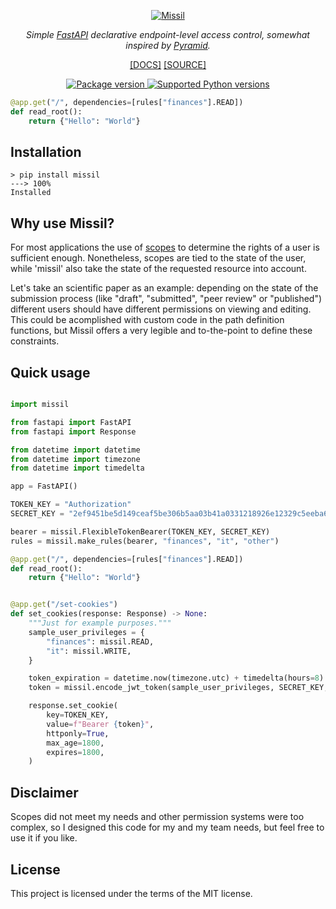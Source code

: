<p align="center">
  <a href="https://ericmiguel.github.io/missil"><img src="https://github.com/ericmiguel/missil/assets/12076399/c7841626-706e-425f-99d6-c91fd6fb3455" alt="Missil"></a>
</p>
<p align="center">
    <em>Simple <a href="https://fastapi.tiangolo.com/">FastAPI</a> declarative endpoint-level access control, somewhat inspired by <a href="https://docs.pylonsproject.org/projects/pyramid/en/latest/narr/security.html">Pyramid</a>.</em>
</p>
<p align="center">
    <span><a href="https://ericmiguel.github.io/missil/" target="_blank">[DOCS]</a></span>
    <span><a href="https://github.com/ericmiguel/missil" target="_blank">[SOURCE]</a></span>
</p>
<p align="center">
<a href="https://pypi.org/project/missil" target="_blank">
    <img src="https://img.shields.io/pypi/v/fastapi?color=%2334D058&label=pypi%20package" alt="Package version">
</a>
<a href="https://pypi.org/project/missil" target="_blank">
    <img src="https://img.shields.io/pypi/pyversions/missil.svg?color=%2334D058" alt="Supported Python versions">
</a>
</p>



```python
@app.get("/", dependencies=[rules["finances"].READ])
def read_root():
    return {"Hello": "World"}
```

## Installation

<!-- termynal -->

```
> pip install missil
---> 100%
Installed
```

## Why use Missil?

For most applications the use of [scopes]("https://fastapi.tiangolo.com/advanced/security/oauth2-scopes/?h=oauth2") to determine the rights of a user is sufficient enough. Nonetheless, scopes are tied to the state of the user, while 'missil' also take the state of the requested resource into account.

Let's take an scientific paper as an example: depending on the state of the submission process (like "draft", "submitted", "peer review" or "published") different users should have different permissions on viewing and editing. This could be acomplished with custom code in the path definition functions, but Missil offers a very legible and to-the-point to define these constraints.


## Quick usage


```python

import missil

from fastapi import FastAPI
from fastapi import Response

from datetime import datetime
from datetime import timezone
from datetime import timedelta

app = FastAPI()

TOKEN_KEY = "Authorization"
SECRET_KEY = "2ef9451be5d149ceaf5be306b5aa03b41a0331218926e12329c5eeba60ed5cf0"

bearer = missil.FlexibleTokenBearer(TOKEN_KEY, SECRET_KEY)
rules = missil.make_rules(bearer, "finances", "it", "other")

@app.get("/", dependencies=[rules["finances"].READ])
def read_root():
    return {"Hello": "World"}


@app.get("/set-cookies")
def set_cookies(response: Response) -> None:
    """Just for example purposes."""
    sample_user_privileges = {
        "finances": missil.READ,
        "it": missil.WRITE,
    }

    token_expiration = datetime.now(timezone.utc) + timedelta(hours=8)
    token = missil.encode_jwt_token(sample_user_privileges, SECRET_KEY, token_expiration)

    response.set_cookie(
        key=TOKEN_KEY,
        value=f"Bearer {token}",
        httponly=True,
        max_age=1800,
        expires=1800,
    )
```


## Disclaimer 

Scopes did not meet my needs and other permission systems were too complex, so
I designed this code for my and my team needs, but feel free to use it if you like.

## License

This project is licensed under the terms of the MIT license.